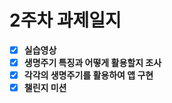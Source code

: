 # 2주차 과제일지

- [x]  **실습영상**
- [x]  **생명주기 특징과 어떻게 활용할지 조사**
- [x]  **각각의 생명주기를 활용하여 앱 구현**
- [x]  **챌린지 미션**
